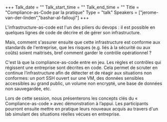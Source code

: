 +++
Talk_date = ""
Talk_start_time = ""
Talk_end_time = ""
Title = "Compliance-as-Code par la pratique"
Type = "talk"
Speakers = ["jerome-van-der-linden","bashar-al-fallouji"]
+++

L'infrastructure-as-code est l'un des piliers du devops : il est possible en quelques lignes de code de décrire et de gérer son infrastructure.
 
Mais, comment s'assurer ensuite que cette infrastructure est conforme aux standards de l'entreprise, que les risques (e.g. liés à la sécurité ou aux coûts) soient maitrisés, bref comment garder le contrôle opérationnel ?
 
C'est là que la compliance-as-code entre en jeu. Les règles et contrôles qui régissent une entreprise sont décrites en code. Cela permet de scruter en continue l’infrastructure afin de détecter et de réagir aux situations non conformes: un port SSH ouvert sur une VM, des données sensibles accessibles au grand public, un volume non encrypté, une base de données non sauvegardée, etc.
 
Lors de cette session, nous présenterons les concepts clés du « Compliance-as-code » avec démonstration à l’appui. Les participants pourront ensuite mettre en pratique leurs nouveaux acquis au travers d'un lab simulant des situations réelles vécues en entreprise.
